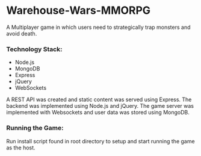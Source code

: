 # Warehouse-Wars-MMORPG

A Multiplayer game in which users need to strategically trap monsters and avoid death. 

### Technology Stack:
- Node.js
- MongoDB
- Express
- jQuery
- WebSockets

A REST API was created and static content was served using Express.
The backend was implemented using Node.js and jQuery.
The game server was implemented with Websockets and user data was stored using MongoDB.

### Running the Game:
Run install script found in root directory to setup and start running the game as the host.
